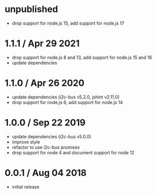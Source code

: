 unpublished
===========

  * drop support for node.js 15, add support for node.js 17

1.1.1 / Apr 29 2021
===================

  * drop support for node.js 8 and 13, add support for node.js 15 and 16
  * update dependencies

1.1.0 / Apr 26 2020
===================

  * update dependencies (i2c-bus v5.2.0, jshint v2.11.0)
  * drop support for node.js 6, add support for node.js 14

1.0.0 / Sep 22 2019
===================

  * update dependencies (i2c-bus v5.0.0)
  * improve style
  * refactor to use i2c-bus promises
  * drop support for node 4 and document support for node 12

0.0.1 / Aug 04 2018
===================

  * initial release

